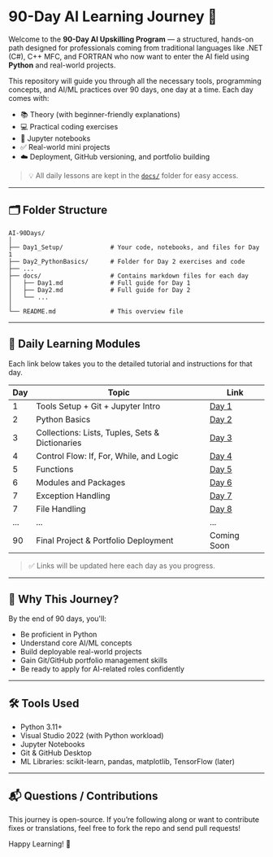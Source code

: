 # 90-Day AI Learning Journey 🚀

Welcome to the **90-Day AI Upskilling Program** — a structured, hands-on path designed for professionals coming from traditional languages like .NET (C#), C++ MFC, and FORTRAN who now want to enter the AI field using **Python** and real-world projects.

This repository will guide you through all the necessary tools, programming concepts, and AI/ML practices over 90 days, one day at a time. Each day comes with:

* 📚 Theory (with beginner-friendly explanations)
* 💻 Practical coding exercises
* 📓 Jupyter notebooks
* ✅ Real-world mini projects
* ☁️ Deployment, GitHub versioning, and portfolio building

> 💡 All daily lessons are kept in the [`docs/`](docs/README.md) folder for easy access.

---

## 🗂 Folder Structure

```
AI-90Days/
│
├── Day1_Setup/             # Your code, notebooks, and files for Day 1
├── Day2_PythonBasics/      # Folder for Day 2 exercises and code
├── ...
├── docs/                   # Contains markdown files for each day
│   ├── Day1.md             # Full guide for Day 1
│   ├── Day2.md             # Full guide for Day 2
│   └── ...
│
└── README.md               # This overview file
```

---

## 🔗 Daily Learning Modules

Each link below takes you to the detailed tutorial and instructions for that day.

| Day | Topic                                           | Link                               |
| --- | ----------------------------------------------- | ---------------------------------- |
| 1   | Tools Setup + Git + Jupyter Intro               | [Day 1](docs/Day1_Setup.md)        |
| 2   | Python Basics                                   | [Day 2](docs/Day2_PythonBasics.md) |
| 3   | Collections: Lists, Tuples, Sets & Dictionaries | [Day 3](docs/Day3_Collections.md)  |
| 4   | Control Flow: If, For, While, and Logic         | [Day 4](docs/Day4_ControlFlow.md)  |
| 5   | Functions                                       | [Day 5](docs/Day5_Functions.md)    |
| 6   | Modules and Packages                            | [Day 6](docs/Day6_Modules.md)      |
| 7   | Exception Handling                              | [Day 7](docs/Day7_Exceptions.md)   |
| 7   | File Handling                                   | [Day 8](docs/Day8_FileHandling.md) |
| ... | ...                                             | ...                                |
| 90  | Final Project & Portfolio Deployment            | Coming Soon                        |

> ✅ Links will be updated here each day as you progress.

---

## 🧠 Why This Journey?

By the end of 90 days, you'll:

* Be proficient in Python
* Understand core AI/ML concepts
* Build deployable real-world projects
* Gain Git/GitHub portfolio management skills
* Be ready to apply for AI-related roles confidently

---

## 🛠 Tools Used

* Python 3.11+
* Visual Studio 2022 (with Python workload)
* Jupyter Notebooks
* Git & GitHub Desktop
* ML Libraries: scikit-learn, pandas, matplotlib, TensorFlow (later)

---

## 📬 Questions / Contributions

This journey is open-source. If you’re following along or want to contribute fixes or translations, feel free to fork the repo and send pull requests!

Happy Learning! 🚀

